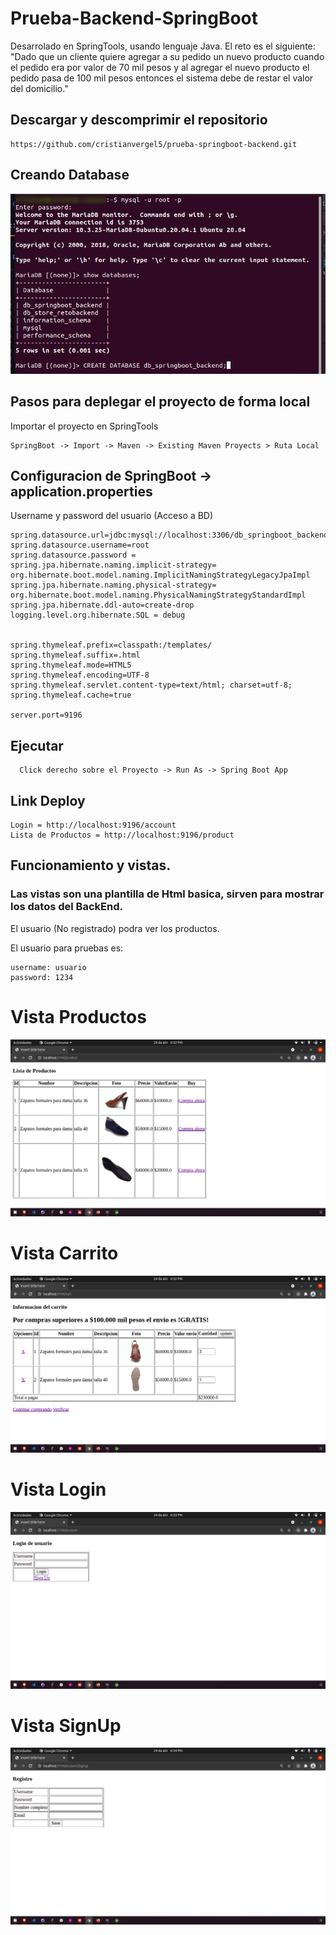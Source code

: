 # Prueba-Backend-SpringBoot

Desarrolado en SpringTools, usando lenguaje Java.
El reto es el siguiente:
"Dado que un cliente quiere agregar a su pedido un nuevo producto cuando el pedido era por valor de 70 mil pesos y al agregar el nuevo producto el pedido pasa de 100 mil pesos entonces el sistema debe de restar el valor del domicilio."


## Descargar y descomprimir el repositorio
```
https://github.com/cristianvergel5/prueba-springboot-backend.git
```

## Creando Database
![home](database.png)

## Pasos para deplegar el proyecto de forma local

Importar el proyecto en SpringTools
```
SpringBoot -> Import -> Maven -> Existing Maven Proyects > Ruta Local
```



## Configuracion de SpringBoot -> application.properties

Username y password del usuario (Acceso a BD) 
```
spring.datasource.url=jdbc:mysql://localhost:3306/db_springboot_backend
spring.datasource.username=root
spring.datasource.password =
spring.jpa.hibernate.naming.implicit-strategy= org.hibernate.boot.model.naming.ImplicitNamingStrategyLegacyJpaImpl
spring.jpa.hibernate.naming.physical-strategy= org.hibernate.boot.model.naming.PhysicalNamingStrategyStandardImpl
spring.jpa.hibernate.ddl-auto=create-drop
logging.level.org.hibernate.SQL = debug


spring.thymeleaf.prefix=classpath:/templates/
spring.thymeleaf.suffix=.html
spring.thymeleaf.mode=HTML5
spring.thymeleaf.encoding=UTF-8
spring.thymeleaf.servlet.content-type=text/html; charset=utf-8; 
spring.thymeleaf.cache=true

server.port=9196
```
## Ejecutar
  ```
    Click derecho sobre el Proyecto -> Run As -> Spring Boot App
```

## Link Deploy
```
Login = http://localhost:9196/account 
Lista de Productos = http://localhost:9196/product
```

## Funcionamiento y vistas.
### Las vistas son una plantilla de Html basica, sirven para mostrar los datos del BackEnd.
El usuario (No registrado) podra ver los productos.

El usuario para pruebas es:
```
username: usuario
password: 1234
```
# Vista Productos
![home](products.png)
# Vista Carrito
![home](cart.png)
# Vista Login
![home](login.png)
# Vista SignUp
![home](signup.png)


